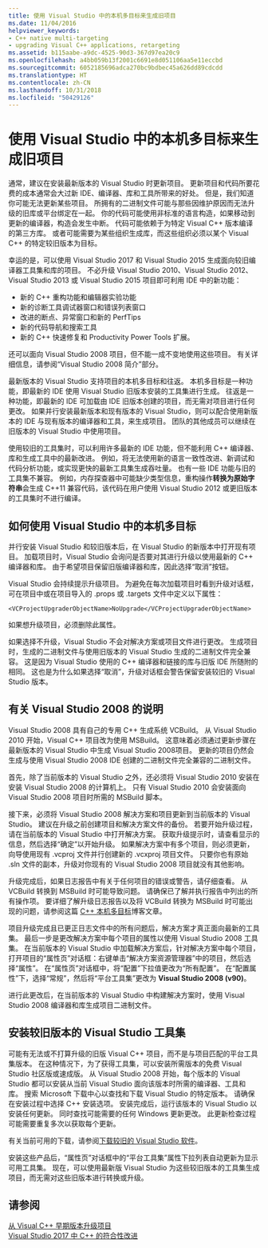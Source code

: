 ```yaml
---
title: 使用 Visual Studio 中的本机多目标来生成旧项目
ms.date: 11/04/2016
helpviewer_keywords:
- C++ native multi-targeting
- upgrading Visual C++ applications, retargeting
ms.assetid: b115aabe-a9dc-4525-90d3-367d97ea20c9
ms.openlocfilehash: a4bb059b13f2001c6691e8d051106aa5e11eccbd
ms.sourcegitcommit: 6052185696adca270bc9bdbec45a626dd89cdcdd
ms.translationtype: HT
ms.contentlocale: zh-CN
ms.lasthandoff: 10/31/2018
ms.locfileid: "50429126"
---
```

# <a name="use-native-multi-targeting-in-visual-studio-to-build-old-projects"></a>使用 Visual Studio 中的本机多目标来生成旧项目

通常，建议在安装最新版本的 Visual Studio 时更新项目。 更新项目和代码所要花费的成本通常会大过新 IDE、编译器、库和工具所带来的好处。 但是，我们知道你可能无法更新某些项目。 所拥有的二进制文件可能与那些因维护原因而无法升级的旧库或平台绑定在一起。 你的代码可能使用非标准的语言构造，如果移动到更新的编译器，构造会发生中断。 代码可能依赖于为特定 Visual C++ 版本编译的第三方库。 或者可能需要为某些组织生成库，而这些组织必须以某个 Visual C++ 的特定较旧版本为目标。

幸运的是，可以使用 Visual Studio 2017 和 Visual Studio 2015 生成面向较旧编译器工具集和库的项目。 不必升级 Visual Studio 2010、Visual Studio 2012、Visual Studio 2013 或 Visual Studio 2015 项目即可利用 IDE 中的新功能：

  - 新的 C++ 重构功能和编辑器实验功能
  - 新的诊断工具调试器窗口和错误列表窗口
  - 改进的断点、异常窗口和新的 PerfTips
  - 新的代码导航和搜索工具
  - 新的 C++ 快速修复和 Productivity Power Tools 扩展。

还可以面向 Visual Studio 2008 项目，但不能一成不变地使用这些项目。 有关详细信息，请参阅“Visual Studio 2008 简介”部分。

最新版本的 Visual Studio 支持项目的本机多目标和往返。 本机多目标是一种功能，即最新的 IDE 使用 Visual Studio 旧版本安装的工具集进行生成。 往返是一种功能，即最新的 IDE 可加载由 IDE 旧版本创建的项目，而无需对项目进行任何更改。 如果并行安装最新版本和现有版本的 Visual Studio，则可以配合使用新版本的 IDE 与现有版本的编译器和工具，来生成项目。 团队的其他成员可以继续在旧版本的 Visual Studio 中使用项目。

使用较旧的工具集时，可以利用许多最新的 IDE 功能，但不能利用 C++ 编译器、库和生成工具中的最新改进。 例如，将无法使用新的语言一致性改进、新调试和代码分析功能，或实现更快的最新工具集生成吞吐量。 也有一些 IDE 功能与旧的工具集不兼容。 例如，内存探查器中可能缺少类型信息，重构操作**转换为原始字符串**会生成 C++11 兼容代码，该代码在用户使用 Visual Studio 2012 或更旧版本的工具集时不进行编译。

## <a name="how-to-use-native-multi-targeting-in-visual-studio"></a>如何使用 Visual Studio 中的本机多目标

并行安装 Visual Studio 和较旧版本后，在 Visual Studio 的新版本中打开现有项目。 加载项目时，Visual Studio 会询问是否要对其进行升级以使用最新的 C++ 编译器和库。 由于希望项目保留旧版编译器和库，因此选择“取消”按钮。

Visual Studio 会持续提示升级项目。 为避免在每次加载项目时看到升级对话框，可在项目中或在项目导入的 .props 或 .targets 文件中定义以下属性：

`<VCProjectUpgraderObjectName>NoUpgrade</VCProjectUpgraderObjectName>`

如果想升级项目，必须删除此属性。

如果选择不升级，Visual Studio 不会对解决方案或项目文件进行更改。 生成项目时，生成的二进制文件与使用旧版本的 Visual Studio 生成的二进制文件完全兼容。 这是因为 Visual Studio 使用的 C++ 编译器和链接的库与旧版 IDE 所随附的相同。 这也是为什么如果选择“取消”，升级对话框会警告保留安装较旧的 Visual Studio 版本。

## <a name="instructions-for-visual-studio-2008"></a>有关 Visual Studio 2008 的说明

Visual Studio 2008 具有自己的专用 C++ 生成系统 VCBuild。 从 Visual Studio 2010 开始，Visual C++ 项目改为使用 MSBuild。 这意味着必须通过更新步骤在最新版本的 Visual Studio 中生成 Visual Studio 2008项目。 更新的项目仍然会生成与使用 Visual Studio 2008 IDE 创建的二进制文件完全兼容的二进制文件。

首先，除了当前版本的 Visual Studio 之外，还必须将 Visual Studio 2010 安装在安装 Visual Studio 2008 的计算机上。 只有 Visual Studio 2010 会安装面向 Visual Studio 2008 项目时所需的 MSBuild 脚本。

接下来，必须将 Visual Studio 2008 解决方案和项目更新到当前版本的 Visual Studio。 建议在升级之前创建项目和解决方案文件的备份。 若要开始升级过程，请在当前版本的 Visual Studio 中打开解决方案。 获取升级提示时，请查看显示的信息，然后选择“确定”以开始升级。 如果解决方案中有多个项目，则必须更新，向导使用现有 .vcproj 文件并行创建新的 .vcxproj 项目文件。 只要你也有原始 .sln 文件的副本，升级对你现有的 Visual Studio 2008 项目就没有其他影响。

升级完成后，如果日志报告中有关于任何项目的错误或警告，请仔细查看。 从 VCBuild 转换到 MSBuild 时可能导致问题。 请确保已了解并执行报告中列出的所有操作项。 要详细了解升级日志报告以及将 VCBuild 转换为 MSBuild 时可能出现的问题，请参阅这篇 [C++ 本机多目标](https://blogs.msdn.microsoft.com/vcblog/2009/12/08/c-native-multi-targeting/)博客文章。

项目升级完成且已更正日志文件中的所有问题后，解决方案才真正面向最新的工具集。 最后一步是更改解决方案中每个项目的属性以使用 Visual Studio 2008 工具集。 在当前版本的 Visual Studio 中加载解决方案后，针对解决方案中每个项目，打开项目的“属性页”对话框：右键单击“解决方案资源管理器”中的项目，然后选择“属性”。 在“属性页”对话框中，将“配置”下拉值更改为“所有配置”。 在“配置属性”下，选择“常规”，然后将“平台工具集”更改为 **Visual Studio 2008 (v90)**。

进行此更改后，在当前版本的 Visual Studio 中构建解决方案时，使用 Visual Studio 2008 编译器和库生成项目二进制文件。

## <a name="install-an-older-visual-studio-toolset"></a>安装较旧版本的 Visual Studio 工具集

可能有无法或不打算升级的旧版 Visual C++ 项目，而不是与项目匹配的平台工具集版本。 在这种情况下，为了获得工具集，可以安装所需版本的免费 Visual Studio 社区版或速成版。 从 Visual Studio 2008 开始，每个版本的 Visual Studio 都可以安装从当前 Visual Studio 面向该版本时所需的编译器、工具和库。 搜索 Microsoft 下载中心以查找和下载 Visual Studio 的特定版本。 请确保在安装过程中选择 C++ 安装选项。 安装完成后，运行该版本的 Visual Studio 以安装任何更新。 同时查找可能需要的任何 Windows 更新更改。 此更新检查过程可能需要重复多次以获取每个更新。

有关当前可用的下载，请参阅[下载较旧的 Visual Studio 软件](https://visualstudio.microsoft.com/vs/older-downloads/)。

安装这些产品后，“属性页”对话框中的“平台工具集”属性下拉列表自动更新为显示可用工具集。 现在，可以使用最新版 Visual Studio 为这些较旧版本的工具集生成项目，而无需对这些旧版本进行转换或升级。

## <a name="see-also"></a>请参阅

[从 Visual C++ 早期版本升级项目](upgrading-projects-from-earlier-versions-of-visual-cpp.md)<br/>
[Visual Studio 2017 中 C++ 的符合性改进](../cpp-conformance-improvements-2017.md)